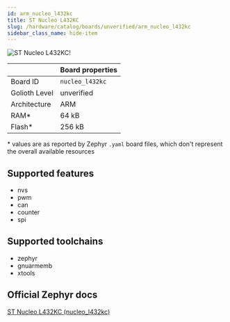 ```yaml
---
id: arm_nucleo_l432kc
title: ST Nucleo L432KC
slug: /hardware/catalog/boards/unverified/arm_nucleo_l432kc
sidebar_class_name: hide-item
---
```


[//]: # (This is an auto-generated file, do not edit! Changes to it will be lost upon re-generation)

![ST Nucleo L432KC!](/img/boards/arm/nucleo_l432kc.jpg "ST Nucleo L432KC")

|                | Board properties     |
| -------------  | -------------------- |
| Board ID       | `nucleo_l432kc` |
| Golioth Level  | unverified       |
| Architecture   | ARM |
| RAM*           | 64 kB |
| Flash*         | 256 kB |

\* values are as reported by Zephyr `.yaml` board files, which don't represent the overall available resources



## Supported features

* nvs
* pwm
* can
* counter
* spi

## Supported toolchains

* zephyr
* gnuarmemb
* xtools

## Official Zephyr docs

[ST Nucleo L432KC (nucleo_l432kc)](https://docs.zephyrproject.org/latest/boards/arm/nucleo_l432kc/doc/index.html)
